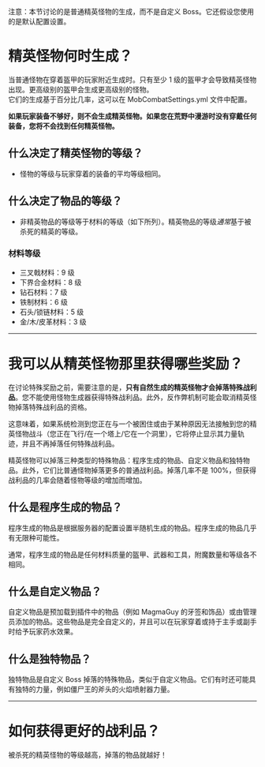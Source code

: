 注意：本节讨论的是普通精英怪物的生成，而不是自定义 Boss。它还假设您使用的是默认配置设置。

# 精英怪物何时生成？

当普通怪物在穿着盔甲的玩家附近生成时。只有至少 1 级的盔甲才会导致精英怪物出现。更高级别的盔甲会生成更高级别的怪物。
<br>它们的生成基于百分比几率，这可以在 MobCombatSettings.yml 文件中配置。

**如果玩家装备不够好，则不会生成精英怪物。如果您在荒野中漫游时没有穿戴任何装备，您将不会找到任何精英怪物。**

## 什么决定了精英怪物的等级？

* 怪物的等级与玩家穿着的装备的平均等级相同。

## 什么决定了物品的等级？

* 非精英物品的等级等于材料的等级（如下所列）。精英物品的等级*通常*基于被杀死的精英的等级。

### 材料等级
* 三叉戟材料：9 级
* 下界合金材料：8 级
* 钻石材料：7 级
* 铁制材料：6 级
* 石头/锁链材料：5 级
* 金/木/皮革材料：3 级

***

# 我可以从精英怪物那里获得哪些奖励？
在讨论特殊奖励之前，需要注意的是，**只有自然生成的精英怪物才会掉落特殊战利品**。您不能使用怪物生成器获得特殊战利品。此外，反作弊机制可能会取消精英怪物掉落特殊战利品的资格。

这意味着，如果系统检测到您正在与一个被困住或由于某种原因无法接触到您的精英怪物战斗（您正在飞行/在一个塔上/它在一个洞里），它将停止显示其力量轨迹，并且不再掉落任何特殊战利品。


精英怪物可以掉落三种类型的特殊物品：程序生成的物品、自定义物品和独特物品。此外，它们比普通怪物掉落更多的普通战利品。掉落几率不是 100%，但获得战利品的几率会随着怪物等级的增加而增加。

## 什么是程序生成的物品？
程序生成的物品是根据服务器的配置设置半随机生成的物品。程序生成的物品几乎有无限种可能性。

通常，程序生成的物品是任何材料质量的盔甲、武器和工具，附魔数量和等级各不相同。

## 什么是自定义物品？
自定义物品是预加载到插件中的物品（例如 MagmaGuy 的牙签和饰品）或由管理员添加的物品。这些物品是完全自定义的，并且可以在玩家穿着或持于主手或副手时给予玩家药水效果。

## 什么是独特物品？
独特物品是自定义 Boss 掉落的特殊物品，类似于自定义物品。它们有时还可能具有独特的力量，例如僵尸王的斧头的火焰喷射器力量。

***

# 如何获得更好的战利品？
被杀死的精英怪物的等级越高，掉落的物品就越好！

